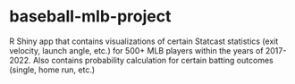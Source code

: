 # baseball-mlb-project

R Shiny app that contains visualizations of certain Statcast statistics (exit velocity, launch angle, etc.) for 500+ MLB players within the years of 2017-2022. Also contains probability calculation for certain batting outcomes (single, home run, etc.)
